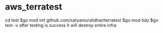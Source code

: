 # aws_terratest
cd test
$go mod init github.com/satyamuralidhar/terratest
$go mod tidy
$go test -v
after testing is success it will destroy entire infra